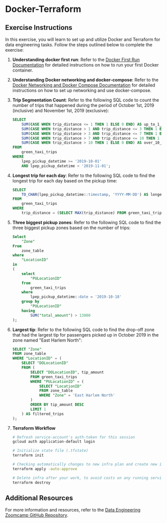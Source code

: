 <!-- WRITE-UP -->
# Docker-Terraform

## Exercise Instructions

In this exercise, you will learn to set up and utilize Docker and Terraform for data engineering tasks. Follow the steps outlined below to complete the exercise:

1. **Understanding docker first run**: 
    Refer to the [Docker First Run Documentation](https://docs.docker.com/get-started/#run-your-image-as-a-container) for detailed instructions on how to run your first Docker container.
2. **Understanding Docker networking and docker-compose**: 
    Refer to the [Docker Networking and Docker Compose Documentation](https://docs.docker.com/compose/networking/) for detailed instructions on how to set up networking and use docker-compose.
3. **Trip Segmentation Count**: 
    Refer to the following SQL code to count the number of trips that happened during the period of October 1st, 2019 (inclusive) and November 1st, 2019 (exclusive):
    ```sql
    SELECT 
        SUM(CASE WHEN trip_distance <= 1 THEN 1 ELSE 0 END) AS up_to_1_mile,
        SUM(CASE WHEN trip_distance > 1 AND trip_distance <= 3 THEN 1 ELSE 0 END) AS between_1_and_3_miles,
        SUM(CASE WHEN trip_distance > 3 AND trip_distance <= 7 THEN 1 ELSE 0 END) AS between_3_and_7_miles,
        SUM(CASE WHEN trip_distance > 7 AND trip_distance <= 10 THEN 1 ELSE 0 END) AS between_7_and_10_miles,
        SUM(CASE WHEN trip_distance > 10 THEN 1 ELSE 0 END) AS over_10_miles
    FROM 
        green_taxi_trips
    WHERE 
        lpep_pickup_datetime >= '2019-10-01'
        AND lpep_pickup_datetime < '2019-11-01';
    ```
4. **Longest trip for each day**: 
    Refer to the following SQL code to find the longest trip for each day based on the pickup time:
    ```sql
    SELECT 
        TO_CHAR(lpep_pickup_datetime::timestamp, 'YYYY-MM-DD') AS longest_pickup_datelpep_pickup_datetime
    FROM 
        green_taxi_trips
    WHERE 
        trip_distance = (SELECT MAX(trip_distance) FROM green_taxi_trips)
    ```
5. **Three biggest pickup zones**: 
    Refer to the following SQL code to find the three biggest pickup zones based on the number of trips:
    ```sql
    Select 
        "Zone" 
    From 
        zone_table
    where 
        "LocationID" 
    in 
    (
        select 
            "PULocationID"
        from 
            green_taxi_trips
        where 
            lpep_pickup_datetime::date = '2019-10-18'
        group by 
            "PULocationID"
        having 
            SUM("total_amount") > 13000
    );
    ```
6. **Largest tip**: 
    Refer to the following SQL code to find the drop-off zone that had the largest tip for passengers picked up in October 2019 in the zone named "East Harlem North":
    ```sql
    SELECT "Zone"
    FROM zone_table
    WHERE "LocationID" = (
        SELECT "DOLocationID"
        FROM (
            SELECT "DOLocationID", tip_amount
            FROM green_taxi_trips
            WHERE "PULocationID" = (
                SELECT "LocationID" 
                FROM zone_table 
                WHERE "Zone" = 'East Harlem North'
            )
            ORDER BY tip_amount DESC
            LIMIT 1
        ) AS filtered_trips
    );
    ```
7. **Terraform Workflow**
    ```sh
    # Refresh service-account's auth-token for this session
    gcloud auth application-default login

    # Initialize state file (.tfstate)
    terraform init
    ```

    ```sh
    # Checking automatically changes to new infra plan and create new infra
    terraform apply -auto-approve
    ```
    ```sh
    # Delete infra after your work, to avoid costs on any running services
    terraform destroy
    ```

## Additional Resources

For more information and resources, refer to the [Data Engineering Zoomcamp GitHub Repository](https://github.com/DataTalksClub/data-engineering-zoomcamp/tree/main).